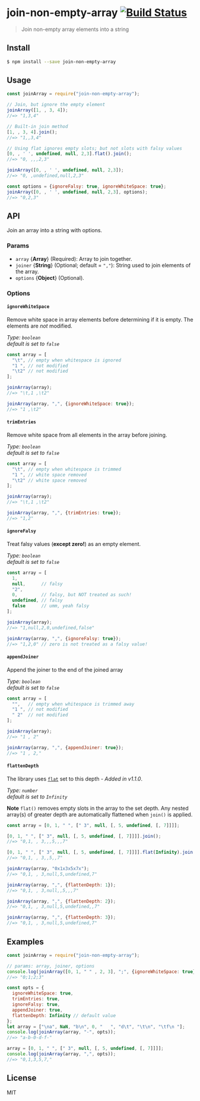 # join-non-empty-array  [![Build Status](https://travis-ci.org/Mottie/join-non-empty-array.svg?branch=master)](https://travis-ci.org/Mottie/join-non-empty-array)

> Join non-empty array elements into a string

## Install

```bash
$ npm install --save join-non-empty-array
```

## Usage

```js
const joinArray = require("join-non-empty-array");

// Join, but ignore the empty element
joinArray([1, , 3, 4]);
//=> "1,3,4"

// Built-in join method
[1, , 3, 4].join();
//=> "1,,3,4"

// Using flat ignores empty slots; but not slots with falsy values
[0, , ' ', undefined, null, 2,3].flat().join();
//=> "0, ,,,2,3"

joinArray([0, , ' ', undefined, null, 2,3]);
//=> "0, ,undefined,null,2,3"

const options = {ignoreFalsy: true, ignoreWhiteSpace: true};
joinArray([0, , ' ', undefined, null, 2,3], options);
//=> "0,2,3"
```

## API

Join an array into a string with options.

### Params

* `array` {**Array**} (Required): Array to join together.
* `joiner` {**String**} (Optional; default = `","`): String used to join elements of the array.
* `options` {**Object**} (Optional).

### Options

#### `ignoreWhiteSpace`

Remove white space in array elements before determining if it is empty. The elements are *not* modified.

_Type: `boolean`_<br />
_default is set to `false`_

```js
const array = [
  "\t", // empty when whitespace is ignored
  "1 ", // not modified
  "\t2" // not modified
];

joinArray(array);
//=> "\t,1 ,\t2"

joinArray(array, ",", {ignoreWhiteSpace: true});
//=> "1 ,\t2"
```

#### `trimEntries`

Remove white space from all elements in the array before joining.

_Type: `boolean`_<br />
_default is set to `false`_

```js
const array = [
  "\t", // empty when whitespace is trimmed
  "1 ", // white space removed
  "\t2" // white space removed
];

joinArray(array);
//=> "\t,1 ,\t2"

joinArray(array, ",", {trimEntries: true});
//=> "1,2"
```

#### `ignoreFalsy`

Treat falsy values (**except zero!**) as an empty element.

_Type: `boolean`_<br />
_default is set to `false`_

```js
const array = [
  1,
  null,      // falsy
  "2",
  0,         // falsy, but NOT treated as such!
  undefined, // falsy
  false      // umm, yeah falsy
];

joinArray(array);
//=> "1,null,2,0,undefined,false"

joinArray(array, ",", {ignoreFalsy: true});
//=> "1,2,0" // zero is not treated as a falsy value!
```

#### `appendJoiner`

Append the joiner to the end of the joined array

_Type: `boolean`_<br />
_default is set to `false`_

```js
const array = [
  "",   // empty when whitespace is trimmed away
  "1 ", // not modified
  " 2"  // not modified
];

joinArray(array);
//=> "1 , 2"

joinArray(array, ",", {appendJoiner: true});
//=> "1 , 2,"
```

#### `flattenDepth`

The library uses [`flat`](https://developer.mozilla.org/en-US/docs/Web/JavaScript/Reference/Global_Objects/Array/flat) set to this depth - *Added in v1.1.0*.

_Type: `number`_<br />
_default is set to `Infinity`_

**Note** `flat()` removes empty slots in the array to the set depth. Any
nested array(s) of greater depth are automatically flattened when `join()` is
applied.

```js
const array = [0, 1, " ", [" 3", null, [, 5, undefined, [, 7]]]];

[0, 1, " ", [" 3", null, [, 5, undefined, [, 7]]]].join();
//=> "0,1, , 3,,,5,,,7"

[0, 1, " ", [" 3", null, [, 5, undefined, [, 7]]]].flat(Infinity).join();
//=> "0,1, , 3,,5,,7"

joinArray(array, "0x1x3x5x7x");
//=> "0,1, , 3,null,5,undefined,7"

joinArray(array, ",", {flattenDepth: 1});
//=> "0,1, , 3,null,,5,,,7"

joinArray(array, ",", {flattenDepth: 2});
//=> "0,1, , 3,null,5,undefined,,7"

joinArray(array, ",", {flattenDepth: 3});
//=> "0,1, , 3,null,5,undefined,7"
```

## Examples

```js
const joinArray = require("join-non-empty-array");

// params: array, joiner, options
console.log(joinArray([0, 1, " " , 2, 3], ";", {ignoreWhiteSpace: true}));
//=> "0;1;2;3"

const opts = {
  ignoreWhiteSpace: true,
  trimEntries: true,
  ignoreFalsy: true,
  appendJoiner: true,
  flattenDepth: Infinity // default value
};
let array = ["\na", NaN, "b\n", 0, "   ", "d\t", "\t\n", "\tf\n "];
console.log(joinArray(array, "-", opts));
//=> "a-b-0-d-f-"

array = [0, 1, " ", [" 3", null, [, 5, undefined, [, 7]]]];
console.log(joinArray(array, ",", opts));
//=> "0,1,3,5,7,"
```


## License

MIT
